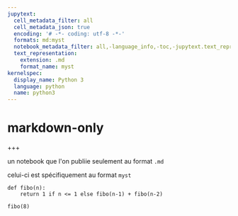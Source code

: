 ```yaml
---
jupytext:
  cell_metadata_filter: all
  cell_metadata_json: true
  encoding: '# -*- coding: utf-8 -*-'
  formats: md:myst
  notebook_metadata_filter: all,-language_info,-toc,-jupytext.text_representation.jupytext_version,-jupytext.text_representation.format_version
  text_representation:
    extension: .md
    format_name: myst
kernelspec:
  display_name: Python 3
  language: python
  name: python3
---
```


# markdown-only

+++

un notebook que l'on publiie seulement au format `.md`

celui-ci est spécifiquement au format `myst`

```{code-cell} ipython3
def fibo(n):
    return 1 if n <= 1 else fibo(n-1) + fibo(n-2)
```

```{code-cell} ipython3
fibo(8)
```
